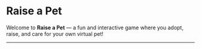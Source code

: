 # Raise a Pet

Welcome to **Raise a Pet** — a fun and interactive game where you adopt, raise, and care for your own virtual pet! 

---